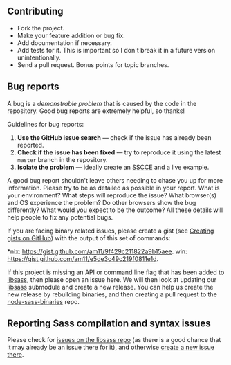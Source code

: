 ## Contributing
 * Fork the project.
 * Make your feature addition or bug fix.
 * Add documentation if necessary. 
 * Add tests for it. This is important so I don't break it in a future version unintentionally.
 * Send a pull request. Bonus points for topic branches.

## Bug reports

A bug is a _demonstrable problem_ that is caused by the code in the repository. Good bug reports are extremely helpful, so thanks!

Guidelines for bug reports:

1. **Use the GitHub issue search** &mdash; check if the issue has already been
 reported.
2. **Check if the issue has been fixed** &mdash; try to reproduce it using the
 latest `master` branch in the repository.
3. **Isolate the problem** &mdash; ideally create an
 [SSCCE](http://www.sscce.org/) and a live example.


A good bug report shouldn't leave others needing to chase you up for more information. Please try to be as detailed as possible in your report. What is your environment? What steps will reproduce the issue? What browser(s) and OS experience the problem? Do other browsers show the bug differently? What would you expect to be the outcome? All these details will help people to fix any potential bugs.

If you are facing binary related issues, please create a gist (see [Creating gists on GitHub](https://help.github.com/articles/creating-gists/)) with the output of this set of commands:

*nix: https://gist.github.com/am11/9f429c211822a9b15aee.
win: https://gist.github.com/am11/e5de3c49c219f0811e1d.

If this project is missing an API or command line flag that has been added to [libsass], then please open an issue here. We will then look at updating our [libsass] submodule and create a new release. You can help us create the new release by rebuilding binaries, and then creating a pull request to the [node-sass-binaries](https://github.com/sass/node-sass-binaries) repo.

## Reporting Sass compilation and syntax issues

Please check for [issues on the libsass repo](https://github.com/hcatlin/libsass/issues) (as there is a good chance that it may already be an issue there for it), and otherwise [create a new issue there](https://github.com/sass/libsass/issues/new).

[libsass]: https://github.com/sass/libsass
